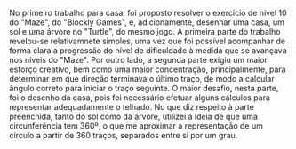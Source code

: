 No primeiro trabalho para casa, foi proposto resolver o exercício de nível 10 do "Maze", do "Blockly Games", e, adicionamente, desenhar uma casa, um sol e uma árvore no "Turtle", do mesmo jogo.
A primeira parte do trabalho revelou-se relativamnete simples, uma vez que foi possível acompanhar de forma clara a progressão do nível de dificuldade à medida que se avançava nos níveis do "Maze".
Por outro lado, a segunda parte exigiu um maior esforço creativo, bem como uma maior concentração, principalmente, para determinar em que direção terminava o último traço, de modo a calcular ângulo correto para iniciar o traço seguinte. O maior desafio, nesta parte, foi o desenho da casa, pois foi necessário efetuar alguns cálculos para representar adequadamente o telhado. No que diz respeito à parte preenchida, tanto do sol como da árvore, utilizei a ideia de que uma circunferência tem 360º, o que me aproximar a representação de um círculo a partir de 360 traços, separados entre si por um grau.